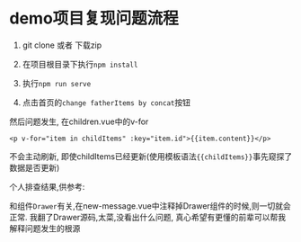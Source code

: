 # demo项目复现问题流程

1. git clone 或者 下载zip

2. 在项目根目录下执行`npm install`

3. 执行`npm run serve`

4. 点击首页的`change fatherItems by concat`按钮

然后问题发生, 在children.vue中的v-for
```
<p v-for="item in childItems" :key="item.id">{{item.content}}</p>
```

不会主动刷新, 即使childItems已经更新(使用模板语法`{{childItems}}`事先窥探了数据是否更新)

个人排查结果,供参考:

和组件`Drawer`有关,在new-message.vue中注释掉Drawer组件的时候,则一切就会正常. 我翻了Drawer源码,太菜,没看出什么问题, 真心希望有更懂的前辈可以帮我解释问题发生的根源